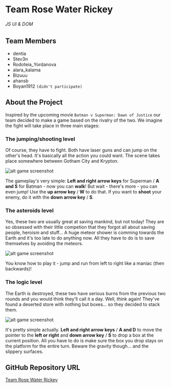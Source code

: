 # Team Rose Water Rickey
###### JS UI & DOM

## Team Members
* dentia
* Stev3n
* Rodoteia_Yordanova
* alara_kalama
* Bizuuu
* ahansb
* Boyan1912 `(didn't participate)`

## About the Project
Inspired by the upcoming movie `Batman v Superman: Dawn of Justice` our team decided to make a game based on the rivalry of the two. We imagine the fight will take place in three main stages:

### The jumping/shooting level
Of course, they have to fight. Both have laser guns and can jump on the other's head. It's basically all the action you could want. The scene takes place somewhere between Gotham City and Krypton.

![alt game screenshot](http://prikachi.com/images/568/8270568x.png "Jumping/shooting level")

The gameplay's very simple:
**Left and right arrow keys** for Superman / **A and S** for Batman - now you can **walk**!
But wait - there's more - you can even jump! Use the **up arrow key** / **W** to do that.
If you want to **shoot** your enemy, do it with the **down arrow key** / **S**.

### The asteroids level
Yes, these two are usually great at saving mankind, but not today! They are so obsessed with their little competion that they forgot all about saving people, heroism and stuff... A huge meteor shower is comming towards the Earth and it's too late to do anything now. All they have to do is to save themselves by avoiding the meteors.

![alt game screenshot](http://prikachi.com/images/589/8270589I.png "Jumping/shooting level")

You know how to play it - jump and run from left to right like a maniac (then backwards)!

### The logic level
The Earth is destroyed, these two have serious burns from the previous two rounds and you would think they'll call it a day.
Well, think again! They've found a deserted store with nothing but boxes... so they decided to stack them.

![alt game screenshot](http://prikachi.com/images/617/8270617P.png "The logic level")

It's pretty simple actually.
**Left and right arrow keys** / **A and D** to move the pointer to the **left or right** and **down arrow key** / **S** to drop a box at the current position. All you have to do is make sure the box you drop stays on the platform for the entire turn. Beware the gravity though... and the slippery surfaces.

## GitHub Repository URL
[Team Rose Water Rickey](https://github.com/RoseWaterRickey)
